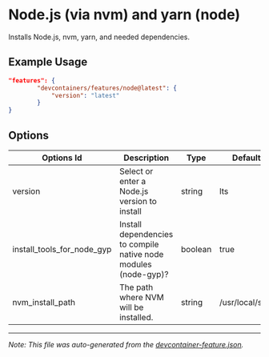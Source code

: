 
# Node.js (via nvm) and yarn (node)

Installs Node.js, nvm, yarn, and needed dependencies.

## Example Usage

```json
"features": {
        "devcontainers/features/node@latest": {
            "version": "latest"
        }
}
```

## Options

| Options Id | Description | Type | Default Value |
|-----|-----|-----|-----|
| version | Select or enter a Node.js version to install | string | lts |
| install_tools_for_node_gyp | Install dependencies to compile native node modules (node-gyp)? | boolean | true |
| nvm_install_path | The path where NVM will be installed. | string | /usr/local/share/nvm |

---

_Note: This file was auto-generated from the [devcontainer-feature.json](./devcontainer-feature.json)._
